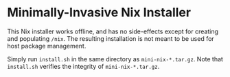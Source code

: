 # Minimally-Invasive Nix Installer

This Nix installer works offline, and has no side-effects except for creating and populating `/nix`. The resulting installation is not meant to be used for host package management.

Simply run `install.sh` in the same directory as `mini-nix-*.tar.gz`. Note that `install.sh` verifies the integrity of `mini-nix-*.tar.gz`.
